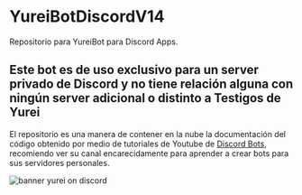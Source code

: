 # YureiBotDiscordV14
Repositorio para YureiBot para Discord Apps.

## Este bot es de uso exclusivo para un server privado de Discord y no tiene relación alguna con ningún server adicional o distinto a **Testigos de Yurei**
El repositorio es una manera de contener en la nube la documentación del código obtenido por medio de tutoriales de Youtube de [Discord Bots](https://www.youtube.com/@DiscordBots), recomiendo ver su canal encarecidamente para aprender a crear bots para sus servidores personales.



 <img src="https://imgur.com/sRJrDrY.png" alt="banner yurei on discord" style="max-height:100px; max-weight:100px" class="mb-2" />

